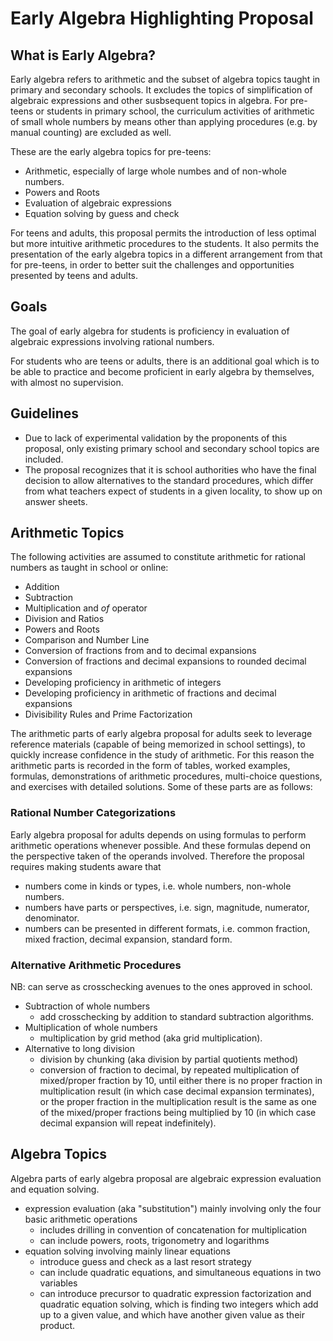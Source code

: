 # Early Algebra Highlighting Proposal

## What is Early Algebra?

Early algebra refers to arithmetic and the subset of algebra topics taught in primary and secondary schools. It excludes the topics of simplification of algebraic expressions and other susbsequent topics in algebra. For pre-teens or students in primary school, the curriculum activities of arithmetic of small whole numbers by means other than applying procedures (e.g. by manual counting) are excluded as well.

These are the early algebra topics for pre-teens:

- Arithmetic, especially of large whole numbes and of non-whole numbers.
- Powers and Roots
- Evaluation of algebraic expressions
- Equation solving by guess and check

For teens and adults, this proposal permits the introduction of less optimal but more intuitive arithmetic procedures to the students. It also permits the presentation of the early algebra topics in a different arrangement from that for pre-teens, in order to better suit the challenges and opportunities presented by teens and adults.

## Goals

The goal of early algebra for students is proficiency in evaluation of algebraic expressions involving rational numbers.

For students who are teens or adults, there is an additional goal which is to be able to practice and become proficient in early algebra by themselves, with almost no supervision.

## Guidelines

- Due to lack of experimental validation by the proponents of this proposal, only existing primary school and secondary school topics are included.
- The proposal recognizes that it is school authorities who have the final decision to allow alternatives to the standard procedures, which differ from what teachers expect of students in a given locality, to show up on answer sheets.

## Arithmetic Topics

The following activities are assumed to constitute arithmetic for rational numbers as taught in school or online:

- Addition
- Subtraction
- Multiplication and *of* operator
- Division and Ratios
- Powers and Roots
- Comparison and Number Line
- Conversion of fractions from and to decimal expansions
- Conversion of fractions and decimal expansions to rounded decimal expansions
- Developing proficiency in arithmetic of integers
- Developing proficiency in arithmetic of fractions and decimal expansions
- Divisibility Rules and Prime Factorization

The arithmetic parts of early algebra proposal for adults seek to leverage reference materials (capable of being memorized in school settings), to quickly increase confidence in the study of arithmetic. For this reason the arithmetic parts is recorded in the form of tables, worked examples, formulas, demonstrations of arithmetic procedures, multi-choice questions, and exercises with detailed solutions. Some of these parts are as follows:

### Rational Number Categorizations

Early algebra proposal for adults depends on using formulas to perform arithmetic operations whenever possible. And these formulas depend on the perspective taken of the operands involved. Therefore the proposal requires making students aware that

- numbers come in kinds or types, i.e. whole numbers, non-whole numbers.
- numbers have parts or perspectives, i.e. sign, magnitude, numerator, denominator.
- numbers can be presented in different formats, i.e. common fraction, mixed fraction, decimal expansion, standard form.

### Alternative Arithmetic Procedures

NB: can serve as crosschecking avenues to the ones approved in school.

- Subtraction of whole numbers
  - add crosschecking by addition to standard subtraction algorithms.
- Multiplication of whole numbers
  - multiplication by grid method (aka grid multiplication).
- Alternative to long division
  - division by chunking (aka division by partial quotients method)
  - conversion of fraction to decimal, by repeated multiplication of mixed/proper fraction by 10, until either there is no proper fraction in multiplication result (in which case decimal expansion terminates), or the proper fraction in the multiplication result is the same as one of the mixed/proper fractions being multiplied by 10 (in which case decimal expansion will repeat indefinitely).


## Algebra Topics

Algebra parts of early algebra proposal are algebraic expression evaluation and equation solving.

- expression evaluation (aka "substitution") mainly involving only the four basic arithmetic operations
  - includes drilling in convention of concatenation for multiplication
  - can include powers, roots, trigonometry and logarithms
- equation solving involving mainly linear equations
  - introduce guess and check as a last resort strategy
  - can include quadratic equations, and simultaneous equations in two variables
  - can introduce precursor to quadratic expression factorization and quadratic equation solving, which is finding two integers which add up to a given value, and which have another given value as their product.
